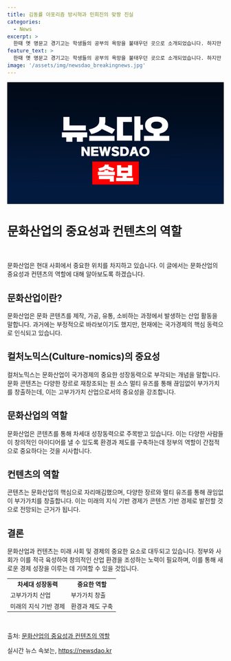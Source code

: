 ```yaml
---
title: 김동률 아포리즘 방시혁과 민희진의 맞짱 진실
categories:
  - News
excerpt: >
  한때 옛 명문고 경기고는 학생들의 공부의 욕망을 불태우던 곳으로 소개되었습니다. 하지만 이제는 벚꽃이 피면 데이트 스팟으로 인기를 끌며 변모했습니다. 문화산업의 중요성이 부각되면서 콘텐츠를 중심으로 급속히 성장하고 있는데, 이는 미래의 경제발전을 이끌 동력으로 주목받고 있습니다. 문화산업은 사람들에게만 행복을 주는 것이 아니라 경제적 가치도 창출하며, 이는 다양한 산업과 연관돼 미래의 기반을 이룰 것으로 전망되고 있습니다.
feature_text: >
  한때 옛 명문고 경기고는 학생들의 공부의 욕망을 불태우던 곳으로 소개되었습니다. 하지만 이제는 벚꽃이 피면 데이트 스팟으로 인기를 끌며 변모했습니다. 문화산업의 중요성이 부각되면서 콘텐츠를 중심으로 급속히 성장하고 있는데, 이는 미래의 경제발전을 이끌 동력으로 주목받고 있습니다. 문화산업은 사람들에게만 행복을 주는 것이 아니라 경제적 가치도 창출하며, 이는 다양한 산업과 연관돼 미래의 기반을 이룰 것으로 전망되고 있습니다.
image: '/assets/img/newsdao_breakingnews.jpg'
---
```


<p><img src="/assets/img/newsdao_breakingnews.jpg" alt="koreaapp 속보" /></p>

<h1>문화산업의 중요성과 컨텐츠의 역할</h1>

<p data-ke-size="size16">&nbsp;</p>

<p>문화산업은 현대 사회에서 중요한 위치를 차지하고 있습니다. 이 글에서는 문화산업의 중요성과 컨텐츠의 역할에 대해 알아보도록 하겠습니다.</p>

<h2>문화산업이란?</h2>

<p>문화산업은 문화 콘텐츠를 제작, 가공, 유통, 소비하는 과정에서 발생하는 산업 활동을 말합니다. 과거에는 부정적으로 바라보이기도 했지만, 현재에는 국가경제의 핵심 동력으로 인식되고 있습니다.</p>

<h2>컬처노믹스(Culture-nomics)의 중요성</h2>

<p>컬처노믹스는 문화산업이 국가경제의 중요한 성장동력으로 부각되는 개념을 말합니다. 문화 콘텐츠는 다양한 장르로 재창조되는 원 소스 멀티 유즈를 통해 끊임없이 부가가치를 창출하는데, 이는 고부가가치 산업으로서의 중요성을 강조합니다.</p>

<h2>문화산업의 역할</h2>

<p>문화산업은 콘텐츠를 통해 차세대 성장동력으로 주목받고 있습니다. 이는 다양한 사람들이 창의적인 아이디어를 낼 수 있도록 환경과 제도를 구축하는데 정부의 역할이 간접적으로 중요하다는 것을 시사합니다.</p>

<h2>컨텐츠의 역할</h2>

<p>콘텐츠는 문화산업의 핵심으로 자리매김했으며, 다양한 장르와 멀티 유즈를 통해 끊임없이 부가가치를 창출합니다. 이는 미래의 지식 기반 경제가 콘텐츠 기반 경제로 발전할 것으로 전망되는 근거가 됩니다.</p>

<h2>결론</h2>

<p>문화산업과 컨텐츠는 미래 사회 및 경제의 중요한 요소로 대두되고 있습니다. 정부와 사회가 이를 적극 육성하여 창의적인 산업 환경을 조성하는 노력이 필요하며, 이를 통해 새로운 경제 성장을 이루는 데 기여할 수 있을 것입니다.</p>

<table>
    <tr>
        <td style="text-align: center; height: 17px;"><b>차세대 성장동력</b></td>
        <td style="text-align: center; height: 17px;"><b>중요한 역할</b></td>
    </tr>
    <tr>
        <td style="height: 17px;">고부가가치 산업</td>
        <td style="height: 17px;">부가가치 창출</td>
    </tr>
    <tr>
        <td style="height: 17px;">미래의 지식 기반 경제</td>
        <td style="height: 17px;">환경과 제도 구축</td>
    </tr>
</table>

<p data-ke-size="size16">&nbsp;</p>

<p>출처: <a href="https://www.example.com/culture-industry-content-role">문화산업의 중요성과 컨텐츠의 역할</a></p>
실시간 뉴스 속보는, <a href="https://newsdao.kr" rel="dofollow">https://newsdao.kr</a>


